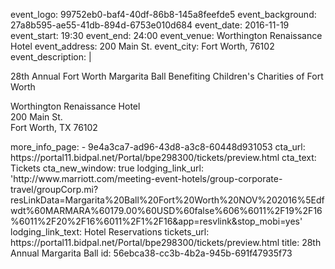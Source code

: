 event_logo: 99752eb0-baf4-40df-86b8-145a8feefde5
event_background: 27a8b595-ae55-41db-894d-6753e010d684
event_date: 2016-11-19
event_start: 19:30
event_end: 24:00
event_venue: Worthington Renaissance Hotel
event_address: 200 Main St.
event_city: Fort Worth, 76102
event_description: |
  <p><strong></strong>28th Annual Fort Worth Margarita Ball Benefiting Children's Charities of Fort Worth
  </p>
  <p><span class="redactor-invisible-space">Worthington Renaissance Hotel<br>200 Main St.<br>Fort Worth, TX 76102<span class="redactor-invisible-space"></span></span>
  </p>
more_info_page:
  - 9e4a3ca7-ad96-43d8-a3c8-60448d931053
cta_url: https://portal11.bidpal.net/Portal/bpe298300/tickets/preview.html
cta_text: Tickets
cta_new_window: true
lodging_link_url: 'http://www.marriott.com/meeting-event-hotels/group-corporate-travel/groupCorp.mi?resLinkData=Margarita%20Ball%20Fort%20Worth%20NOV%202016%5Edfwdt%60MARMARA%60179.00%60USD%60false%606%6011%2F19%2F16%6011%2F20%2F16%6011%2F1%2F16&app=resvlink&stop_mobi=yes'
lodging_link_text: Hotel Reservations
tickets_url: https://portal11.bidpal.net/Portal/bpe298300/tickets/preview.html
title: 28th Annual Margarita Ball
id: 56ebca38-cc3b-4b2a-945b-691f47935f73

